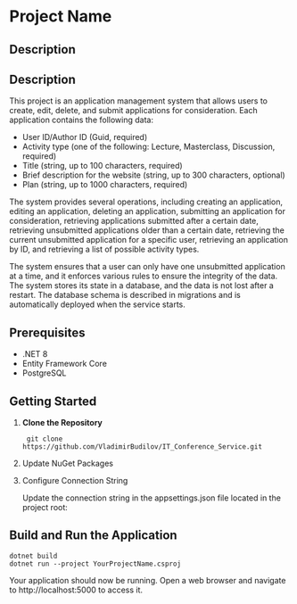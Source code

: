 # Project Name

## Description

## Description

This project is an application management system that allows users to create, edit, delete, and submit applications for consideration. Each application contains the following data:

- User ID/Author ID (Guid, required)
- Activity type (one of the following: Lecture, Masterclass, Discussion, required)
- Title (string, up to 100 characters, required)
- Brief description for the website (string, up to 300 characters, optional)
- Plan (string, up to 1000 characters, required)

The system provides several operations, including creating an application, editing an application, deleting an application, submitting an application for consideration, retrieving applications submitted after a certain date, retrieving unsubmitted applications older than a certain date, retrieving the current unsubmitted application for a specific user, retrieving an application by ID, and retrieving a list of possible activity types.

The system ensures that a user can only have one unsubmitted application at a time, and it enforces various rules to ensure the integrity of the data. The system stores its state in a database, and the data is not lost after a restart. The database schema is described in migrations and is automatically deployed when the service starts.


## Prerequisites

- .NET 8
- Entity Framework Core
- PostgreSQL

## Getting Started

1. **Clone the Repository**

        git clone https://github.com/VladimirBudilov/IT_Conference_Service.git
2. Update NuGet Packages

3. Configure Connection String

      Update the connection string in the appsettings.json file located in the project root:

## Build and Run the Application


    dotnet build
    dotnet run --project YourProjectName.csproj
Your application should now be running. Open a web browser and navigate to 
http://localhost:5000
to access it.
